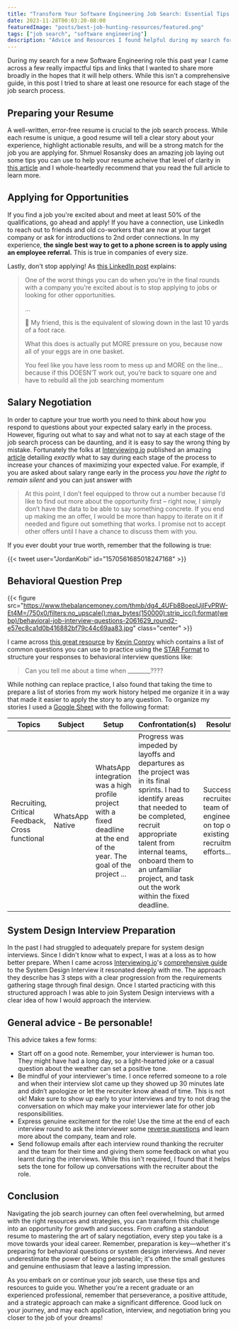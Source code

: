 ```yaml
---
title: "Transform Your Software Engineering Job Search: Essential Tips for Every Stage"
date: 2023-11-28T00:03:20-08:00
featuredImage: "posts/best-job-hunting-resources/featured.png"
tags: ["job search", "software engineering"]
description: "Advice and Resources I found helpful during my search for a new Software Engineering role in 2023"
---
```


During my search for a new Software Engineering role this past year I came across a few really impactful tips and links that I wanted to share more broadly in the hopes that it will help others. While this isn't a comprehensive guide, in this post I tried to share at least one resource for each stage of the job search process.

## Preparing your Resume

A well-written, error-free resume is crucial to the job search process. While each resume is unique, a good resume will tell a clear story about your experience, highlight actionable results, and will be a strong match for the job you are applying for. Shmuel Rosansky does an amazing job laying out some tips you can use to help your resume acheive that level of clarity in [this article](https://medium.com/startup-stash/unlocking-resume-success-4e2b26de5a0d) and I whole-heartedly recommend that you read the full article to learn more.

## Applying for Opportunities

If you find a job you're excited about and meet at least 50% of the qualifications, go ahead and apply! If you have a connection, use LinkedIn to reach out to friends and old co-workers that are now at your target company or ask for introductions to 2nd order connections. In my experience, **the single best way to get to a phone screen is to apply using an employee referral.** This is true in companies of every size.

Lastly, don't stop applying! As [this LinkedIn post](https://www.linkedin.com/posts/talishlafer_interview-interviewtips-interviewconfidence-activity-7131007567794733059-s8vJ) explains:
> One of the worst things you can do when you’re in the final rounds with a company you’re excited about is to stop applying to jobs or looking for other opportunities.
> 
> ...
>
> 🏁 My friend, this is the equivalent of slowing down in the last 10 yards of a foot race.
> 
> What this does is actually put MORE pressure on you, because now all of your eggs are in one basket. 
> 
> You feel like you have less room to mess up and MORE on the line… because if this DOESN’T work out, you’re back to square one and have to rebuild all the job searching momentum

## Salary Negotiation

In order to capture your true worth you need to think about how you respond to questions about your expected salary early in the process. However, figuring out what to say and what not to say at each stage of the job search process can be daunting, and it is easy to say the wrong thing by mistake. Fortunately the folks at [Interviewing.io](https://iio.sh/r/wcQT) published an amazing [article](https://interviewing.io/blog/sabotage-salary-negotiation-before-even-start) detailing _exactly_ what to say during each stage of the process to increase your chances of maximizing your expected value. For example, if you are asked about salary range early in the process _you have the right to remain silent_ and you can just answer with 
> At this point, I don’t feel equipped to throw out a number because I’d like to find out more about the opportunity first – right now, I simply don’t have the data to be able to say something concrete. If you end up making me an offer, I would be more than happy to iterate on it if needed and figure out something that works. I promise not to accept other offers until I have a chance to discuss them with you.

If you ever doubt your true worth, remember that the following is true:

{{< tweet user="JordanKobi" id="1570561685018247168" >}}

## Behavioral Question Prep

{{< figure src="https://www.thebalancemoney.com/thmb/dg4_4UFb8BoepIJjIFvPRW-Et4M=/750x0/filters:no_upscale():max_bytes(150000):strip_icc():format(webp)/behavioral-job-interview-questions-2061629_round2-e57ec8ca1d0b416882bf79c44c69aa83.jpg" class="center" >}}


I came across [this great resource](https://docs.google.com/document/d/1nHh6Ucb1G3ub1wWMSmbl-IDfWRreVKVfPJnIEQDhyuE/edit) by [Kevin Conroy](https://www.kevinmconroy.com/hello/) which contains a list of common questions you can use to practice using the [STAR Format](https://www.thebalancemoney.com/what-is-the-star-interview-response-technique-2061629) to structure your responses to behavioral interview questions like:

> Can you tell me about a time when ________????

While nothing can replace practice, I also found that taking the time to prepare a list of stories from my work history helped me organize it in a way that made it easier to apply the story to any question. To organize my stories I used a [Google Sheet](https://docs.google.com/spreadsheets/d/1A-dRM79huRkdmvLg1BfqwX5Hjqal7WsXMaImMk271eU/edit?usp=sharing) with the following format:

| Topics | Subject| Setup | Confrontation(s)| Resolution |
|--------|--------|-------|-----------------|------------|
| Recruiting, Critical Feedback, Cross functional | WhatsApp Native | WhatsApp integration was a high profile project with a fixed deadline at the end of the year.  The goal of the project ... | Progress was impeded by layoffs and departures as the project was in its final sprints. I had to identify areas that needed to be completed, recruit appropriate talent from internal teams, onboard them to an unfamiliar project, and task out the work within the fixed deadline.      | Successfully recruited a team of engineers on top of existing recruitment efforts...|

## System Design Interview Preparation

In the past I had struggled to adequately prepare for system design interviews. Since I didn't know what to expect, I was at a loss as to how better prepare. When I came across [Interviewing.io](https://iio.sh/r/wcQT)'s [comprehensive guide](https://interviewing.io/guides/system-design-interview/) to the System Design Interview it resonated deeply with me. The approach they describe has 3 steps with a clear progression from the requirements gathering stage through final design. Once I started practicing with this structured approach I was able to join System Design interviews with a clear idea of how I would approach the interview. 

## General advice - Be personable!

This advice takes a few forms:
- Start off on a good note. Remember, your interviewer is human too. They might have had a long day, so a light-hearted joke or a casual question about the weather can set a positive tone.
- Be mindful of your interviewer's time. I once referred someone to a role and when their interview slot came up they showed up 30 minutes late and didn’t apologize or let the recruiter know ahead of time. This is not ok! Make sure to show up early to your interviews and try to not drag the conversation on which may make your interviewer late for other job responsibilities.
- Express genuine excitement for the role! Use the time at the end of each interview round to ask the interviewer some [reverse questions](https://hbr.org/2022/05/38-smart-questions-to-ask-in-a-job-interview) and learn more about the company, team and role.
- Send followup emails after each interview round thanking the recruiter and the team for their time and giving them some feedback on what you learnt during the interviews. While this isn't required, I found that it helps sets the tone for follow up conversations with the recruiter about the role.

## Conclusion

Navigating the job search journey can often feel overwhelming, but armed with the right resources and strategies, you can transform this challenge into an opportunity for growth and success. From crafting a standout resume to mastering the art of salary negotiation, every step you take is a move towards your ideal career. Remember, preparation is key—whether it's preparing for behavioral questions or system design interviews. And never underestimate the power of being personable; it's often the small gestures and genuine enthusiasm that leave a lasting impression.

As you embark on or continue your job search, use these tips and resources to guide you. Whether you're a recent graduate or an experienced professional, remember that perseverance, a positive attitude, and a strategic approach can make a significant difference. Good luck on your journey, and may each application, interview, and negotiation bring you closer to the job of your dreams!